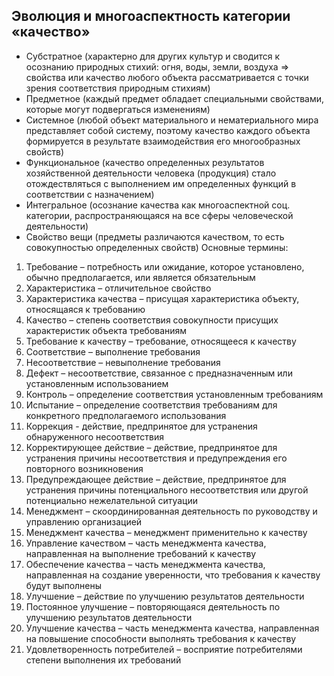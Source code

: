 ## Эволюция и многоаспектность категории «качество»
*  Субстратное  (характерно  для  других  культур  и  сводится  к  осознанию 
природных стихий: огня, воды, земли, воздуха => свойства или качество любого 
объекта рассматривается с точки зрения соответствия природным стихиям) 
*  Предметное  (каждый  предмет  обладает  специальными  свойствами, 
которые могут подвергаться изменениям) 
*  Системное  (любой  объект  материального  и  нематериального  мира 
представляет собой систему, поэтому качество каждого объекта формируется в 
результате взаимодействия его многообразных свойств) 
*  Функциональное  (качество  определенных  результатов  хозяйственной 
деятельности человека (продукция) стало отождествляться с выполнением им 
определенных функций в соответствии с назначением) 
* Интегральное (осознание качества как многоаспектной соц. категории, 
распространяющаяся на все сферы человеческой деятельности) 
* Свойство вещи (предметы различаются качеством, то есть совокупностью 
определенных свойств) 
Основные термины: 
1.  Требование  –  потребность  или  ожидание,  которое  установлено,  обычно 
предполагается, или является обязательным 
2.  Характеристика – отличительное свойство 
3.  Характеристика  качества  –  присущая  характеристика  объекту, 
относящаяся к требованию 
4.  Качество – степень соответствия совокупности присущих характеристик 
объекта требованиям 
5.  Требование к качеству – требование, относящееся к качеству 
6.  Соответствие – выполнение требования 
7.  Несоответствие – невыполнение требования 
8.  Дефект  –  несоответствие,  связанное  с  предназначенным  или 
установленным использованием 
9.  Контроль – определение соответствия установленным требованиям 
10. Испытание  –  определение  соответствия  требованиям  для  конкретного 
предполагаемого использования 
11. Коррекция  -  действие,  предпринятое  для  устранения  обнаруженного 
несоответствия 
12. Корректирующее  действие  –  действие,  предпринятое  для  устранения 
причины несоответствия и предупреждения его повторного возникновения 
13. Предупреждающее  действие  –  действие,  предпринятое  для  устранения 
причины  потенциального  несоответствия  или  другой  потенциально 
нежелательной ситуации 
14. Менеджмент  –  скоординированная  деятельность  по  руководству  и 
управлению организацией 
15. Менеджмент качества – менеджмент применительно к качеству 
16. Управление  качеством  –  часть  менеджмента  качества,  направленная  на 
выполнение требований к качеству 
17. Обеспечение  качества  –  часть  менеджмента  качества,  направленная  на 
создание уверенности, что требования к качеству будут выполнены 
18. Улучшение – действие по улучшению результатов деятельности 
19. Постоянное  улучшение  –  повторяющаяся  деятельность  по  улучшению 
результатов деятельности 
20. Улучшение  качества  –  часть  менеджмента  качества,  направленная  на 
повышение способности выполнять требования к качеству 
21. Удовлетворенность  потребителей  –  восприятие  потребителями  степени 
выполнения их требований
